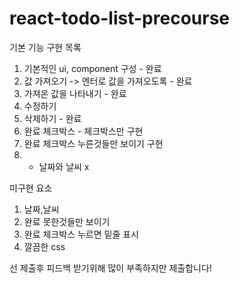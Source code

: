 # react-todo-list-precourse

기본 기능 구현 목록
1. 기본적인 ui, component 구성 - 완료
2. 값 가져오기 -> 엔터로 값을 가져오도록 - 완료
3. 가져온 값을 나타내기 - 완료
4. 수정하기
5. 삭제하기 - 완료
6. 완료 체크박스 - 체크박스만 구현
7. 완료 체크박스 누른것들만 보이기 구현
8. + 날짜와 날씨  x

미구현 요소
1. 날짜,날씨
2. 완료 못한것들만 보이기 
3. 완료 체크박스 누르면 밑줄 표시
4. 깔끔한 css

선 제출후 피드백 받기위해 많이 부족하지만 제출합니다!
